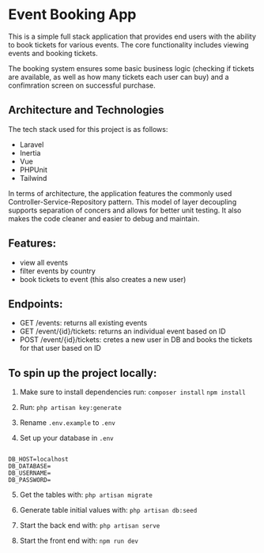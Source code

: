 # Event Booking App

This is a simple full stack application that provides end users with the ability to book tickets for various events. The core functionality includes viewing events and booking tickets.

The booking system ensures some basic business logic (checking if tickets are available, as well as how many tickets each user can buy) and a confimration screen on successful purchase.

## Architecture and Technologies

The tech stack used for this project is as follows:

-   Laravel
-   Inertia
-   Vue
-   PHPUnit
-   Tailwind

In terms of architecture, the application features the commonly used Controller-Service-Repository pattern. This model of layer decoupling supports separation of concers and allows for better unit testing. It also makes the code cleaner and easier to debug and maintain.

## Features:

-   view all events
-   filter events by country
-   book tickets to event (this also creates a new user)

## Endpoints:

-   GET /events: returns all existing events
-   GET /event/{id}/tickets: returns an individual event based on ID
-   POST /event/{id}/tickets: cretes a new user in DB and books the tickets for that user based on ID

## To spin up the project locally:

1. Make sure to install dependencies run:
   `composer install`
   `npm install`

2. Run: `php artisan key:generate`

3. Rename `.env.example` to `.env`

4. Set up your database in `.env`

```

DB_HOST=localhost
DB_DATABASE=
DB_USERNAME=
DB_PASSWORD=

```

5. Get the tables with:
   `php artisan migrate`

6. Generate table initial values with:
   `php artisan db:seed`

7. Start the back end with:
   `php artisan serve`

8. Start the front end with:
   `npm run dev`
